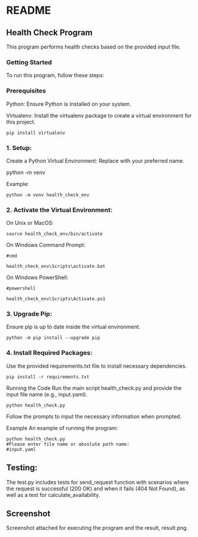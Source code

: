 # README
## Health Check Program
This program performs health checks based on the provided input file.

### Getting Started
To run this program, follow these steps:

### Prerequisites
Python: Ensure Python is installed on your system. 

Virtualenv: Install the virtualenv package to create a virtual environment for this project.
```
pip install virtualenv
```
### 1. Setup:
Create a Python Virtual Environment:
Replace <virtual-environment-name> with your preferred name.

python<version> -m venv <virtual-environment-name>

Example:
```
python -m venv health_check_env
```

### 2. Activate the Virtual Environment:

On Unix or MacOS:
```
source health_check_env/bin/activate
```
On Windows Command Prompt:

```
#cmd

health_check_env\Scripts\activate.bat
```

On Windows PowerShell:
```
#powershell

health_check_env\Scripts\Activate.ps1
```
### 3. Upgrade Pip:
Ensure pip is up to date inside the virtual environment.
```
python -m pip install --upgrade pip
```
### 4. Install Required Packages:
Use the provided requirements.txt file to install necessary dependencies.
```
pip install -r requirements.txt
```
Running the Code
Run the main script health_check.py and provide the input file name (e.g., input.yaml).
```
python health_check.py
```
Follow the prompts to input the necessary information when prompted.

Example
An example of running the program:
```
python health_check.py
#Please enter file name or absolute path name: 
#input.yaml
```

## Testing:

The test.py includes tests for send_request function with scenarios where the request is successful (200 OK) and when it fails (404 Not Found), as well as a test for calculate_availability.

## Screenshot
Screenshot attached for executing the program and the result, result.png.
